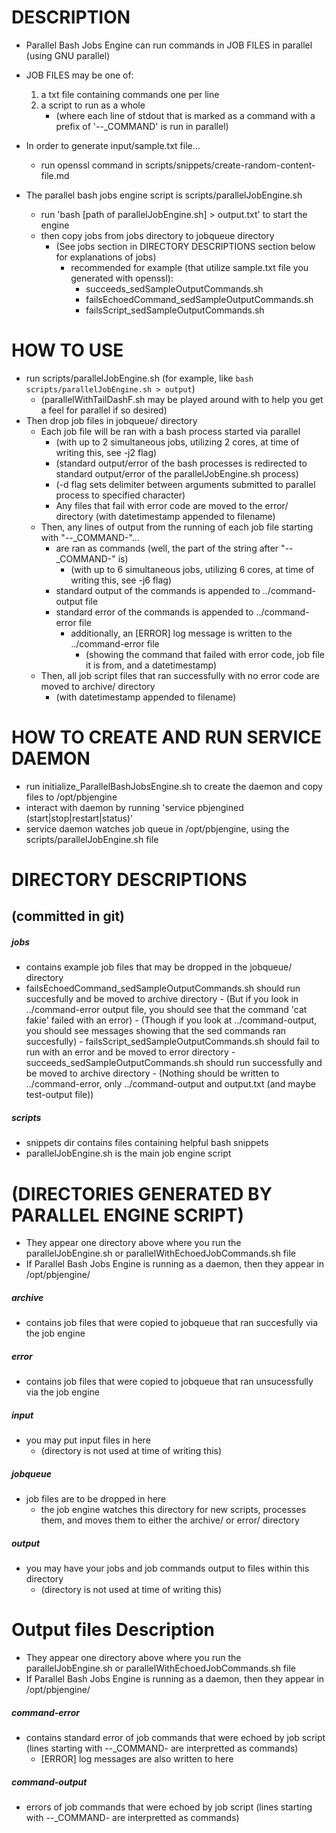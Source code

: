 # DESCRIPTION
- Parallel Bash Jobs Engine can run commands in JOB FILES in parallel (using GNU parallel)

- JOB FILES may be one of:
    1. a txt file containing commands one per line
    1. a script to run as a whole
        - (where each line of stdout that is marked as a command with a prefix of '_-_-_COMMAND' is run in parallel)

- In order to generate input/sample.txt file... 
    - run openssl command in scripts/snippets/create-random-content-file.md
- The parallel bash jobs engine script is scripts/parallelJobEngine.sh
    - run 'bash [path of parallelJobEngine.sh] > output.txt' to start the engine
    - then copy jobs from jobs directory to jobqueue directory
        - (See jobs section in DIRECTORY DESCRIPTIONS section below for explanations of jobs)
            - recommended for example (that utilize sample.txt file you generated with openssl):
                - succeeds_sedSampleOutputCommands.sh
                - failsEchoedCommand_sedSampleOutputCommands.sh
                - failsScript_sedSampleOutputCommands.sh




# HOW TO USE
- run scripts/parallelJobEngine.sh (for example, like `bash scripts/parallelJobEngine.sh > output`)
    - (parallelWithTailDashF.sh may be played around with to help you get a feel for parallel if so desired)
- Then drop job files in jobqueue/ directory
    - Each job file will be ran with a bash process started via parallel 
        - (with up to 2 simultaneous jobs, utilizing 2 cores, at time of writing this, see -j2 flag)
        - (standard output/error of the bash processes is redirected to standard output/error of the parallelJobEngine.sh 
        process)
        - (-d flag sets delimiter between arguments submitted to parallel process to specified character)
        - Any files that fail with error code are moved to the error/ directory (with datetimestamp appended to filename)
    - Then, any lines of output from the running of each job file starting with "_-_-_COMMAND-"...
        - are ran as commands (well, the part of the string after "_-_-_COMMAND-" is)
            - (with up to 6 simultaneous jobs, utilizing 6 cores, at time of writing this, see -j6 flag)
        - standard output of the commands is appended to ../command-output file
        - standard error of the commands is appended to ../command-error file
            - additionally, an [ERROR] log message is written to the ../command-error file
                - (showing the command that failed with error code, job file it is from, and a datetimestamp)
    - Then, all job script files that ran successfully with no error code are moved to archive/ directory
        - (with datetimestamp appended to filename)

# HOW TO CREATE AND RUN SERVICE DAEMON
- run initialize_ParallelBashJobsEngine.sh to create the daemon and copy files to /opt/pbjengine
- interact with daemon by running 'service pbjengined (start|stop|restart|status)'
- service daemon watches job queue in /opt/pbjengine, using the scripts/parallelJobEngine.sh file




# DIRECTORY DESCRIPTIONS
## (committed in git)
##### jobs
- contains example job files that may be dropped in the jobqueue/ directory
- failsEchoedCommand_sedSampleOutputCommands.sh should run succesfully and be moved to archive directory
            - (But if you look in ../command-error output file, you should see that the command 'cat fakie' failed with an error)
            - (Though if you look at ../command-output, you should see messages showing that the sed commands ran succesfully)
        - failsScript_sedSampleOutputCommands.sh should fail to run with an error and be moved to error directory
        - succeeds_sedSampleOutputCommands.sh should run successfully and be moved to archive directory
            - (Nothing should be written to ../command-error, only ../command-output and output.txt (and maybe test-output file))
##### scripts
- snippets dir contains files containing helpful bash snippets 
- parallelJobEngine.sh is the main job engine script

# (DIRECTORIES GENERATED BY PARALLEL ENGINE SCRIPT)
- They appear one directory above where you run the parallelJobEngine.sh or parallelWithEchoedJobCommands.sh file
- If Parallel Bash Jobs Engine is running as a daemon, then they appear in /opt/pbjengine/
##### archive
- contains job files that were copied to jobqueue that ran succesfully via the job engine
##### error
- contains job files that were copied to jobqueue that ran unsucessfully via the job engine
##### input
- you may put input files in here 
    - (directory is not used at time of writing this)
##### jobqueue
- job files are to be dropped in here
    - the job engine watches this directory for new scripts, processes them, and moves them to either the archive/ or error/ directory
##### output
- you may have your jobs and job commands output to files within this directory 
    - (directory is not used at time of writing this)

# Output files Description
- They appear one directory above where you run the parallelJobEngine.sh or parallelWithEchoedJobCommands.sh file
- If Parallel Bash Jobs Engine is running as a daemon, then they appear in /opt/pbjengine/

##### command-error
- contains standard error of job commands that were echoed by job script (lines starting with _-_-_COMMAND- are interpretted as commands)
    - [ERROR] log messages are also written to here
##### command-output
- errors of job commands that were echoed by job script (lines starting with _-_-_COMMAND- are interpretted as commands)